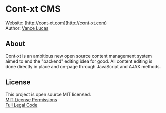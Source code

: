 Cont-xt CMS
===========
Website: [http://cont-xt.com](http://cont-xt.com)  
Author: [Vance Lucas](http://www.vancelucas.com)

About
-----
Cont-xt is an ambitious new open source content management system aimed to end the "backend" editing idea for good. All content editing is done directly in place and on-page through JavaScript and AJAX methods.

License
-------
This project is open source MIT licensed.  
[MIT License Permissions](http://creativecommons.org/licenses/MIT/)  
[Full Legal Code](http://opensource.org/licenses/mit-license.php)  
